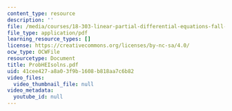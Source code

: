 ```yaml
---
content_type: resource
description: ''
file: /media/courses/18-303-linear-partial-differential-equations-fall-2006/41cee427a8a03f9b1608b818aa7c6b82_ProbHEIsolns.pdf
file_type: application/pdf
learning_resource_types: []
license: https://creativecommons.org/licenses/by-nc-sa/4.0/
ocw_type: OCWFile
resourcetype: Document
title: ProbHEIsolns.pdf
uid: 41cee427-a8a0-3f9b-1608-b818aa7c6b82
video_files:
  video_thumbnail_file: null
video_metadata:
  youtube_id: null
---
```

